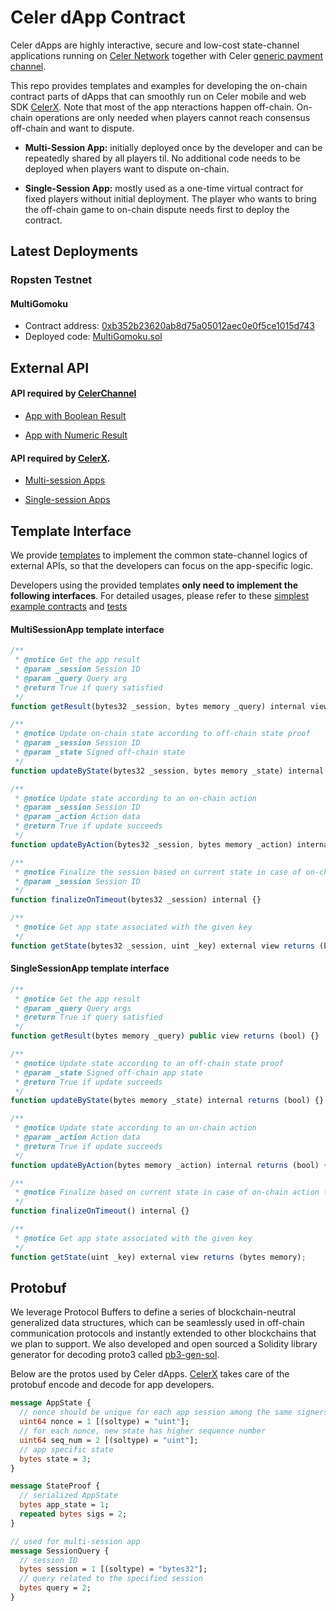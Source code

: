 # Celer dApp Contract

Celer dApps are highly interactive, secure and low-cost state-channel applications running on [Celer Network](www.celer.network) together with Celer [generic payment channel](https://github.com/celer-network/cChannel-eth). 

This repo provides templates and examples for developing the on-chain contract parts of dApps that can smoothly run on Celer mobile and web SDK [CelerX](https://celerx.app/). Note that most of the app nteractions happen off-chain. On-chain operations are only needed when players cannot reach consensus off-chain and want to dispute.

- **Multi-Session App:** initially deployed once by the developer and can be repeatedly shared by all players til. No additional code needs to be deployed when players want to dispute on-chain.

- **Single-Session App:** mostly used as a one-time virtual contract for fixed players without initial deployment. The player who wants to bring the off-chain game to on-chain dispute needs first to deploy the contract.
 

## Latest Deployments

### Ropsten Testnet

#### MultiGomoku
- Contract address: [0xb352b23620ab8d75a05012aec0e0f5ce1015d743](https://ropsten.etherscan.io/address/0xb352b23620ab8d75a05012aec0e0f5ce1015d743)
- Deployed code: [MultiGomoku.sol](https://github.com/celer-network/cApps-eth/blob/3f471fd70a/contracts/gomoku/MultiGomoku.sol)

## External API

#### API required by [CelerChannel](https://github.com/celer-network/cChannel-eth)

- [App with Boolean Result](https://github.com/celer-network/cApps-eth/blob/master/contracts/templates/IBooleanResult.sol)

- [App with Numeric Result](https://github.com/celer-network/cApps-eth/blob/master/contracts/templates/INumericResult.sol)

#### API required by [CelerX](https://celerx.app/).

- [Multi-session Apps](https://github.com/celer-network/cApps-eth/blob/master/contracts/templates/IMultiSession.sol)


- [Single-session Apps](https://github.com/celer-network/cApps-eth/blob/master/contracts/templates/ISingleSession.sol)


## Template Interface

We provide [templates](https://github.com/celer-network/cApps-eth/tree/master/contracts/templates) to implement the common state-channel logics of external APIs, so that the developers can focus on the app-specific logic.

Developers using the provided templates **only need to implement the following interfaces**. For detailed usages, please refer to these [simplest example contracts](https://github.com/celer-network/cApps-eth/tree/master/contracts/simple-app) and [tests](https://github.com/celer-network/cApps-eth/tree/master/test/simple-app)

#### MultiSessionApp template interface

```javascript
/**
 * @notice Get the app result
 * @param _session Session ID
 * @param _query Query arg
 * @return True if query satisfied
 */
function getResult(bytes32 _session, bytes memory _query) internal view returns (bool) {}

/**
 * @notice Update on-chain state according to off-chain state proof
 * @param _session Session ID
 * @param _state Signed off-chain state
 */
function updateByState(bytes32 _session, bytes memory _state) internal returns (bool) {}

/**
 * @notice Update state according to an on-chain action
 * @param _session Session ID
 * @param _action Action data
 * @return True if update succeeds
 */
function updateByAction(bytes32 _session, bytes memory _action) internal returns (bool) {}

/**
 * @notice Finalize the session based on current state in case of on-chain action timeout
 * @param _session Session ID
 */
function finalizeOnTimeout(bytes32 _session) internal {}

/**
 * @notice Get app state associated with the given key
 */
function getState(bytes32 _session, uint _key) external view returns (bytes memory);
```

#### SingleSessionApp template interface

```javascript
/**
 * @notice Get the app result
 * @param _query Query args
 * @return True if query satisfied
 */
function getResult(bytes memory _query) public view returns (bool) {}

/**
 * @notice Update state according to an off-chain state proof
 * @param _state Signed off-chain app state
 * @return True if update succeeds
 */
function updateByState(bytes memory _state) internal returns (bool) {}

/**
 * @notice Update state according to an on-chain action
 * @param _action Action data
 * @return True if update succeeds
 */
function updateByAction(bytes memory _action) internal returns (bool) {}

/**
 * @notice Finalize based on current state in case of on-chain action timeout
 */
function finalizeOnTimeout() internal {}

/**
 * @notice Get app state associated with the given key
 */
function getState(uint _key) external view returns (bytes memory);
```

## Protobuf

We leverage Protocol Buffers to define a series of blockchain-neutral generalized data structures, which can be seamlessly used in off-chain communication protocols and instantly extended to other blockchains that we plan to support. We also developed and open sourced a Solidity library generator for decoding proto3 called [pb3-gen-sol](https://github.com/celer-network/pb3-gen-sol).

Below are the protos used by Celer dApps. [CelerX](https://celerx.app/) takes care of the protobuf encode and decode for app developers.

```protobuf
message AppState {
  // nonce should be unique for each app session among the same signers
  uint64 nonce = 1 [(soltype) = "uint"];
  // for each nonce, new state has higher sequence number
  uint64 seq_num = 2 [(soltype) = "uint"];
  // app specific state
  bytes state = 3;
}

message StateProof {
  // serialized AppState
  bytes app_state = 1;
  repeated bytes sigs = 2;
}

// used for multi-session app
message SessionQuery {
  // session ID
  bytes session = 1 [(soltype) = "bytes32"];
  // query related to the specified session
  bytes query = 2;
}
```